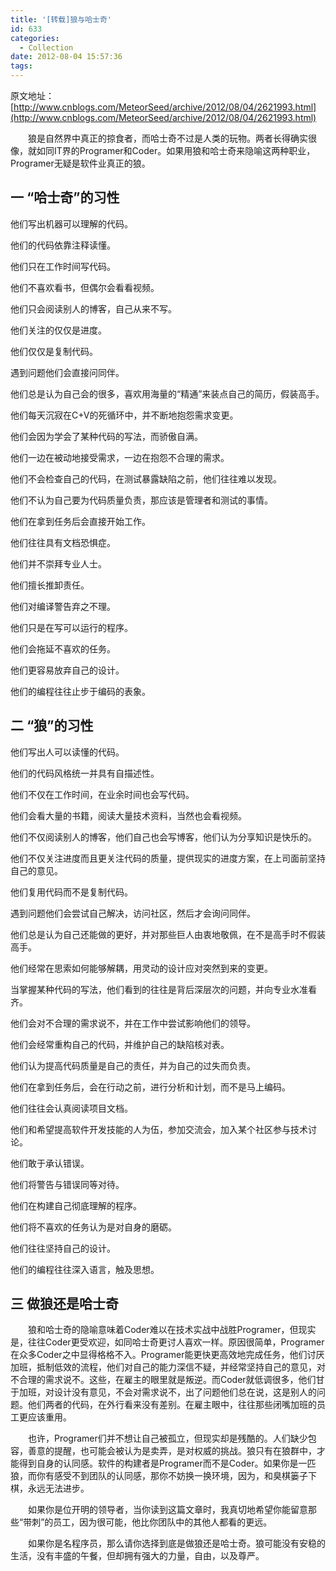 ```yaml
---
title: '[转载]狼与哈士奇'
id: 633
categories:
  - Collection
date: 2012-08-04 15:57:36
tags:
---
```


原文地址：[http://www.cnblogs.com/MeteorSeed/archive/2012/08/04/2621993.html](http://www.cnblogs.com/MeteorSeed/archive/2012/08/04/2621993.html)

　　狼是自然界中真正的掠食者，而哈士奇不过是人类的玩物。两者长得确实很像，就如同IT界的Programer和Coder。如果用狼和哈士奇来隐喻这两种职业，Programer无疑是软件业真正的狼。

## 一 “哈士奇”的习性

他们写出机器可以理解的代码。

他们的代码依靠注释读懂。

他们只在工作时间写代码。

他们不喜欢看书，但偶尔会看看视频。

他们只会阅读别人的博客，自己从来不写。

他们关注的仅仅是进度。

他们仅仅是复制代码。

遇到问题他们会直接问同伴。

他们总是认为自己会的很多，喜欢用海量的“精通”来装点自己的简历，假装高手。

他们每天沉寂在C+V的死循环中，并不断地抱怨需求变更。

他们会因为学会了某种代码的写法，而骄傲自满。

他们一边在被动地接受需求，一边在抱怨不合理的需求。

他们不会检查自己的代码，在测试暴露缺陷之前，他们往往难以发现。

他们不认为自己要为代码质量负责，那应该是管理者和测试的事情。

他们在拿到任务后会直接开始工作。

他们往往具有文档恐惧症。

他们并不崇拜专业人士。

他们擅长推卸责任。

他们对编译警告弃之不理。

他们只是在写可以运行的程序。

他们会拖延不喜欢的任务。

他们更容易放弃自己的设计。

他们的编程往往止步于编码的表象。

## 二 “狼”的习性

他们写出人可以读懂的代码。

他们的代码风格统一并具有自描述性。

他们不仅在工作时间，在业余时间也会写代码。

他们会看大量的书籍，阅读大量技术资料，当然也会看视频。

他们不仅阅读别人的博客，他们自己也会写博客，他们认为分享知识是快乐的。

他们不仅关注进度而且更关注代码的质量，提供现实的进度方案，在上司面前坚持自己的意见。

他们复用代码而不是复制代码。

遇到问题他们会尝试自己解决，访问社区，然后才会询问同伴。

他们总是认为自己还能做的更好，并对那些巨人由衷地敬佩，在不是高手时不假装高手。

他们经常在思索如何能够解耦，用灵动的设计应对突然到来的变更。

当掌握某种代码的写法，他们看到的往往是背后深层次的问题，并向专业水准看齐。

他们会对不合理的需求说不，并在工作中尝试影响他们的领导。

他们会经常重构自己的代码，并维护自己的缺陷核对表。

他们认为提高代码质量是自己的责任，并为自己的过失而负责。

他们在拿到任务后，会在行动之前，进行分析和计划，而不是马上编码。

他们往往会认真阅读项目文档。

他们和希望提高软件开发技能的人为伍，参加交流会，加入某个社区参与技术讨论。

他们敢于承认错误。

他们将警告与错误同等对待。

他们在构建自己彻底理解的程序。

他们将不喜欢的任务认为是对自身的磨砺。

他们往往坚持自己的设计。

他们的编程往往深入语言，触及思想。

## 三 做狼还是哈士奇

　　狼和哈士奇的隐喻意味着Coder难以在技术实战中战胜Programer，但现实是，往往Coder更受欢迎，如同哈士奇更讨人喜欢一样。原因很简单，Programer在众多Coder之中显得格格不入。Programer能更快更高效地完成任务，他们讨厌加班，抵制低效的流程，他们对自己的能力深信不疑，并经常坚持自己的意见，对不合理的需求说不。这些，在雇主的眼里就是叛逆。而Coder就低调很多，他们甘于加班，对设计没有意见，不会对需求说不，出了问题他们总在说，这是别人的问题。他们两者的代码，在外行看来没有差别。在雇主眼中，往往那些闭嘴加班的员工更应该重用。

　　也许，Programer们并不想让自己被孤立，但现实却是残酷的。人们缺少包容，善意的提醒，也可能会被认为是卖弄，是对权威的挑战。狼只有在狼群中，才能得到自身的认同感。软件的构建者是Programer而不是Coder。如果你是一匹狼，而你有感受不到团队的认同感，那你不妨换一换环境，因为，和臭棋篓子下棋，永远无法进步。

　　如果你是位开明的领导者，当你读到这篇文章时，我真切地希望你能留意那些“带刺”的员工，因为很可能，他比你团队中的其他人都看的更远。

　　如果你是名程序员，那么请你选择到底是做狼还是哈士奇。狼可能没有安稳的生活，没有丰盛的午餐，但却拥有强大的力量，自由，以及尊严。